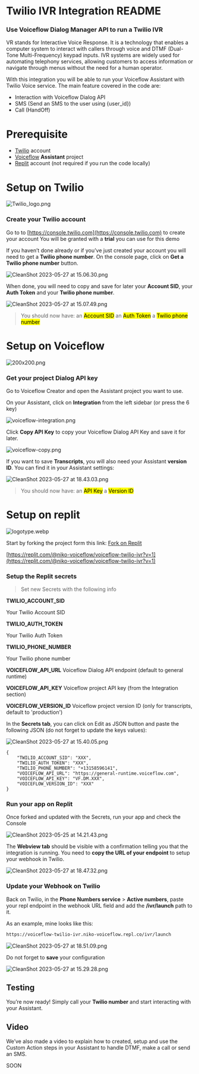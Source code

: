 # Twilio IVR Integration README

### Use Voiceflow Dialog Manager API to run a Twilio IVR

VR stands for Interactive Voice Response. It is a technology that enables a computer system to interact with callers through voice and DTMF (Dual-Tone Multi-Frequency) keypad inputs. IVR systems are widely used for automating telephony services, allowing customers to access information or navigate through menus without the need for a human operator.

With this integration you will be able to run your Voiceflow Assistant with Twilio Voice service.
The main feature covered in the code are:

- Interaction with Voiceflow Dialog API
- SMS (Send an SMS to the user using {user_id})
- Call (HandOff)

# Prerequisite

- [Twilio](https://console.twilio.com) account
- [Voiceflow](https://www.voiceflow.com/) **Assistant** project
- [Replit](https://replit.com) account (not required if you run the code locally)

# Setup on Twilio

![Twilio_logo.png](images/Twilio_logo.png)

### Create your Twilio account

Go to to [https://console.twilio.com](https://console.twilio.com) to create your account
You will be granted with a **trial** you can use for this demo

If you haven’t done already or if you’ve just created your account you will need to get a **Twilio phone number**. On the console page, click on **Get a Twilio phone number** button.

![CleanShot 2023-05-27 at 15.06.30.png](images/CleanShot_2023-05-27_at_15.06.30.png)

When done, you will need to copy and save for later your **Account SID**, your **Auth Token** and your **Twilio phone number**.

![CleanShot 2023-05-27 at 15.07.49.png](images/CleanShot_2023-05-27_at_15.07.49.png)

> You should now have:
an <mark>Account SID</mark>
an <mark>Auth Token</mark>
a <mark>Twilio phone number</mark>
>

# Setup on Voiceflow

![200x200.png](images/200x200.png)

### Get your project Dialog API key

Go to Voiceflow Creator and open the Assistant project you want to use.

On your Assistant, click on **Integration** from the left sidebar (or press the 6 key)

![voiceflow-integration.png](images/voiceflow-integration.png)

Click **Copy API Key** to copy your Voiceflow Dialog API Key and save it for later.

![voiceflow-copy.png](images/voiceflow-copy.png)

If you want to save **Transcripts**, you will also need your Assistant **version ID**.
You can find it in your Assistant settings:

![CleanShot 2023-05-27 at 18.43.03.png](images/CleanShot_2023-05-27_at_18.43.03.png)

> You should now have:
an <mark>API Key</mark>
a <mark>Version ID</mark>
>

# Setup on replit

![logotype.webp](images/logotype.webp)

Start by forking the project form this link: [Fork on Replit](https://replit.com/@niko-voiceflow/voiceflow-twilio-ivr?v=1)

[https://replit.com/@niko-voiceflow/voiceflow-twilio-ivr?v=1](https://replit.com/@niko-voiceflow/voiceflow-twilio-ivr?v=1)

### Setup the Replit secrets

> Set new Secrets with the following info
>

**TWILIO_ACCOUNT_SID**

Your Twilio Account SID

**TWILIO_AUTH_TOKEN**

Your Twilio Auth Token

**TWILIO_PHONE_NUMBER**

Your Twilio phone number

**VOICEFLOW_API_URL**
Voiceflow Dialog API endpoint (default to general runtime)

**VOICEFLOW_API_KEY**
Voiceflow project API key (from the Integration section)

**VOICEFLOW_VERSION_ID**
Voiceflow project version ID (only for transcripts, default to 'production')

In the **Secrets tab**, you can click on Edit as JSON button and paste the following JSON (do not forget to update the keys values):

![CleanShot 2023-05-27 at 15.40.05.png](images/CleanShot_2023-05-27_at_15.40.05.png)

```
{
	"TWILIO_ACCOUNT_SID": "XXX",
	"TWILIO_AUTH_TOKEN": "XXX",
	"TWILIO_PHONE_NUMBER": "+13158596141",
	"VOICEFLOW_API_URL": "https://general-runtime.voiceflow.com",
	"VOICEFLOW_API_KEY": "VF.DM.XXX",
	"VOICEFLOW_VERSION_ID": "XXX"
}

```

### Run your app on Replit

Once forked and updated with the Secrets, run your app and check the Console

![CleanShot 2023-05-25 at 14.21.43.png](images/CleanShot_2023-05-25_at_14.21.43.png)

The **Webview tab** should be visible with a confirmation telling you that the integration is running.
You need to **copy the URL of your endpoint** to setup your webhook in Twilio.

![CleanShot 2023-05-27 at 18.47.32.png](images/CleanShot_2023-05-27_at_18.47.32.png)

### Update your Webhook on Twilio

Back on Twilio, in the **Phone Numbers service** > **Active numbers**, paste your repl endpoint in the webhook URL field and add the **/ivr/launch** path to it.

As an example, mine looks like this:

```bash
https://voiceflow-twilio-ivr.niko-voiceflow.repl.co/ivr/launch
```

![CleanShot 2023-05-27 at 18.51.09.png](images/CleanShot_2023-05-27_at_18.51.09.png)

Do not forget to **save** your configuration

![CleanShot 2023-05-27 at 15.29.28.png](images/CleanShot_2023-05-27_at_15.29.28.png)

## Testing

You’re now ready!
Simply call your **Twilio number** and start interacting with your Assistant.

## Video

We’ve also made a video to explain how to created, setup and use the Custom Action steps in your Assistant to handle DTMF, make a call or send an SMS.

SOON
